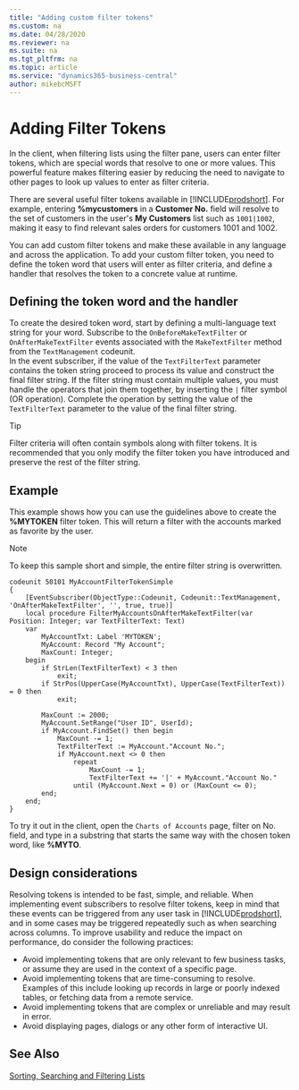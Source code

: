 ```yaml
---
title: "Adding custom filter tokens"
ms.custom: na
ms.date: 04/28/2020
ms.reviewer: na
ms.suite: na
ms.tgt_pltfrm: na
ms.topic: article
ms.service: "dynamics365-business-central"
author: mikebcMSFT
---
```


# Adding Filter Tokens

In the client, when filtering lists using the filter pane, users can enter filter tokens, which are special words that resolve to one or more values. This powerful feature makes filtering easier by reducing the need to navigate to other pages to look up values to enter as filter criteria.

There are several useful filter tokens available in [!INCLUDE[prodshort](../developer/includes/prodshort.md)]. For example, entering **%mycustomers** in a **Customer No.** field will resolve to the set of customers in the user's **My Customers** list such as `1001|1002`, making it easy to find relevant sales orders for customers 1001 and 1002.

You can add custom filter tokens and make these available in any language and across the application. To add your custom filter token, you need to define the token word that users will enter as filter criteria, and define a handler that resolves the token to a concrete value at runtime.

## Defining the token word and the handler

To create the desired token word, start by defining a multi-language text string for your word. Subscribe to the `OnBeforeMakeTextFilter` or `OnAfterMakeTextFilter` events associated with the `MakeTextFilter` method from the `TextManagement` codeunit.  
In the event subscriber, if the value of the `TextFilterText` parameter contains the token string proceed to process its value and construct the final filter string. If the filter string must contain multiple values, you must handle the operators that join them together, by inserting the `|` filter symbol (OR operation). Complete the operation by setting the value of the `TextFilterText` parameter to the value of the final filter string.

> [!TIP]  
> Filter criteria will often contain symbols along with filter tokens. It is recommended that you only modify the filter token you have introduced and preserve the rest of the filter string. 

## Example 

This example shows how you can use the guidelines above to create the **%MYTOKEN** filter token. This will return a filter with the accounts marked as favorite by the user. 

> [!NOTE]  
> To keep this sample short and simple, the entire filter string is overwritten.

```
codeunit 50101 MyAccountFilterTokenSimple
{
    [EventSubscriber(ObjectType::Codeunit, Codeunit::TextManagement, 'OnAfterMakeTextFilter', '', true, true)]
    local procedure FilterMyAccountsOnAfterMakeTextFilter(var Position: Integer; var TextFilterText: Text)
    var
        MyAccountTxt: Label 'MYTOKEN';
        MyAccount: Record "My Account";
        MaxCount: Integer;
    begin
        if StrLen(TextFilterText) < 3 then
            exit;
        if StrPos(UpperCase(MyAccountTxt), UpperCase(TextFilterText)) = 0 then
            exit;

        MaxCount := 2000;
        MyAccount.SetRange("User ID", UserId);
        if MyAccount.FindSet() then begin
            MaxCount -= 1;
            TextFilterText := MyAccount."Account No.";
            if MyAccount.next <> 0 then
                repeat
                    MaxCount -= 1;
                    TextFilterText += '|' + MyAccount."Account No."
                until (MyAccount.Next = 0) or (MaxCount <= 0);
        end;
    end;
}

```
To try it out in the client, open the `Charts of Accounts` page, filter on No. field, and type in a substring that starts the same way with the chosen token word, like **%MYTO**.

<!--
## Filter token example
This example extends the application with a new token word "%mysalesperson" representing my salesperson code as defined in the user table.
-->

## Design considerations
Resolving tokens is intended to be fast, simple, and reliable. When implementing event subscribers to resolve filter tokens, keep in mind that these events can be triggered from any user task in [!INCLUDE[prodshort](../developer/includes/prodshort.md)], and in some cases may be triggered repeatedly such as when searching across columns. To improve usability and reduce the impact on performance, do consider the following practices:

 - Avoid implementing tokens that are only relevant to few business tasks, or assume they are used in the context of a specific page.
 - Avoid implementing tokens that are time-consuming to resolve. Examples of this include looking up records in large or poorly indexed tables, or fetching data from a remote service.  
 - Avoid implementing tokens that are complex or unreliable and may result in error.  
 - Avoid displaying pages, dialogs or any other form of interactive UI.  
 

## See Also 
[Sorting, Searching and Filtering Lists](/dynamics365/business-central/ui-enter-criteria-filters)
